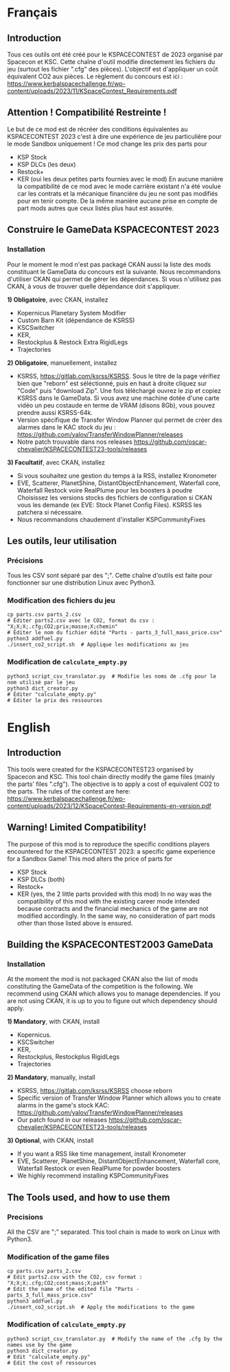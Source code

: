 # Français
## Introduction
Tous ces outils ont été créé pour le KSPACECONTEST de 2023 organisé par Spacecon et KSC.
Cette chaîne d'outil modifie directement les fichiers du jeu (surtout les fichier ".cfg" des pièces).
L'objectif est d'appliquer un coût équivalent CO2 aux pièces.
Le règlement du concours est ici :
https://www.kerbalspacechallenge.fr/wp-content/uploads/2023/11/KSpaceContest_Requirements.pdf

## Attention ! Compatibilité Restreinte !
Le but de ce mod est de récréer des conditions équivalentes au KSPACECONTEST 2023 c'est à dire une
expérience de jeu particulière pour le mode Sandbox uniquement !
Ce mod change les prix des parts pour
- KSP Stock
- KSP DLCs (les deux)
- Restock+
- KER (oui les deux petites parts fournies avec le mod)
En aucune manière la compatibilité de ce mod avec le mode carrière existant n'a été voulue car
les contrats et la mécanique financière du jeu ne sont pas modifiés pour en tenir compte.
De la même manière aucune prise en compte de part mods autres que ceux listés plus haut est assurée.

## Construire le GameData KSPACECONTEST 2023
### Installation
Pour le moment le mod n'est pas packagé CKAN aussi la liste des mods constituant le GameData du concours
est la suivante. Nous recommandons d'utiliser CKAN qui permet de gérer les dépendances.
Si vous n'utilisez pas CKAN, à vous de trouver quelle dépendance doit s'appliquer.

**1) Obligatoire**, avec CKAN, installez
- Kopernicus Planetary System Modifier
- Custom Barn Kit (dépendance de KSRSS)
- KSCSwitcher 
- KER,
- Restockplus & Restock Extra RigidLegs
- Trajectories

**2) Obligatoire**, manuellement, installez
- KSRSS, https://gitlab.com/ksrss/KSRSS. Sous le titre de la page vérifiez bien que "reborn" est séléctionné, puis en haut à droite
cliquez sur "Code" puis "download Zip". Une fois téléchargé ouvrez le zip et copiez KSRSS dans le GameData. Si vous avez une machine
dotée d'une carte vidéo un peu costaude en terme de VRAM (disons 8Gb), vous pouvez prendre aussi KSRSS-64k.
- Version spécifique de Transfer Window Planner qui permet de créer des alarmes dans le KAC stock du jeu :
https://github.com/yalov/TransferWindowPlanner/releases
- Notre patch trouvable dans nos releases https://github.com/oscar-chevalier/KSPACECONTEST23-tools/releases

**3) Facultatif**, avec CKAN, installez
- Si vous souhaitez une gestion du temps à la RSS, installez Kronometer
- EVE, Scatterer, PlanetShine, DistantObjectEnhancement, Waterfall core, Waterfall Restock voire RealPlume pour les boosters à poudre
Choisissez les versions stocks des fichiers de configuration si CKAN vous les demande (ex EVE: Stock Planet Config Files).
KSRSS les patchera si nécessaire.
- Nous recommandons chaudement d'installer KSPCommunityFixes 

## Les outils, leur utilisation
### Précisions
Tous les CSV sont séparé par des ";".
Cette chaîne d'outils est faite pour fonctionner sur une distribution Linux avec Python3.

### Modification des fichiers du jeu
```python3 translator.py
cp parts.csv parts_2.csv
# Éditer parts2.csv avec le CO2, format du csv : "X;X;X;.cfg;CO2;prix;masse;X;chemin"
# Éditer le nom du fichier édité "Parts - parts_3_full_mass_price.csv"
python3 addfuel.py
./insert_co2_script.sh  # Applique les modifications au jeu
```

### Modification de ``calculate_empty.py``
```# Créer "parts_script_todo.csv" à partir de "Parts - parts_3_full_mass_price.csv"
python3 script_csv_translator.py  # Modifie les noms de .cfg pour le nom utilisé par le jeu
python3 dict_creator.py
# Éditer "calculate_empty.py"
# Éditer le prix des ressources
```

# English
## Introduction
This tools were created for the KSPACECONTEST23 organised by Spacecon and KSC.
This tool chain directly modify the game files (mainly the parts' files ".cfg").
The objective is to apply a cost of equivalent CO2 to the parts.
The rules of the contest are here:
https://www.kerbalspacechallenge.fr/wp-content/uploads/2023/12/KSpaceContest-Requirements-en-version.pdf

## Warning! Limited Compatibility!
The purpose of this mod is to reproduce the specific conditions players encountered for the
KSPACECONTEST 2023: a specific game experience for a Sandbox Game!
This mod alters the price of parts for
- KSP Stock
- KSP DLCs (both)
- Restock+
- KER (yes, the 2 little parts provided with this mod)
In no way was the compatibility of this mod with the existing career mode intended because
contracts and the financial mechanics of the game are not modified accordingly.
In the same way, no consideration of part mods other than those listed above is ensured.

## Building the KSPACECONTEST2003 GameData
### Installation
At the moment the mod is not packaged CKAN also the list of mods constituting the GameData of the competition
is the following. We recommend using CKAN which allows you to manage dependencies.
If you are not using CKAN, it is up to you to figure out which dependency should apply.

**1) Mandatory**, with CKAN, install
- Kopernicus.
- KSCSwitcher
- KER,
- Restockplus, Restockplus RigidLegs
- Trajectories

**2) Mandatory**, manually, install
- KSRSS, https://gitlab.com/ksrss/KSRSS choose reborn
- Specific version of Transfer Window Planner which allows you to create alarms in the game's stock KAC:
https://github.com/yalov/TransferWindowPlanner/releases
- Our patch found in our releases https://github.com/oscar-chevalier/KSPACECONTEST23-tools/releases

**3) Optional**, with CKAN, install
- If you want a RSS like time management, install Kronometer
- EVE, Scatterer, PlanetShine, DistantObjectEnhancement, Waterfall core, Waterfall Restock or even RealPlume for powder boosters
- We highly recommend installing KSPCommunityFixes


## The Tools used, and how to use them
### Precisions
All the CSV are ";" separated.
This tool chain is made to work on Linux with Python3.

### Modification of the game files
```python3 translator.py
cp parts.csv parts_2.csv
# Edit parts2.csv with the CO2, csv format : "X;X;X;.cfg;CO2;cost;mass;X;path"
# Edit the name of the edited file "Parts - parts_3_full_mass_price.csv"
python3 addfuel.py
./insert_co2_script.sh  # Apply the modifications to the game
```

### Modification of ``calculate_empty.py``
```# Create "parts_script_todo.csv" from "Parts - parts_3_full_mass_price.csv"
python3 script_csv_translator.py  # Modify the name of the .cfg by the names use by the game
python3 dict_creator.py
# Edit "calculate_empty.py"
# Edit the cost of ressources
```
